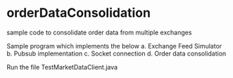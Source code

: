 # orderDataConsolidation
sample code to consolidate order data from multiple exchanges

Sample program which implements the below
a. Exchange Feed Simulator
b. Pubsub implementation
c. Socket connection
d. Order data consolidation

Run the file TestMarketDataClient.java

